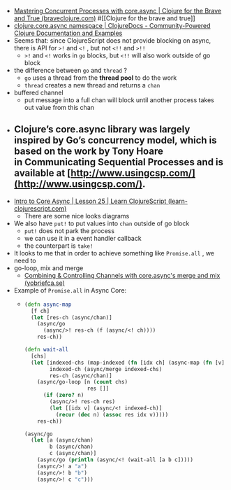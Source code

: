 - [Mastering Concurrent Processes with core.async | Clojure for the Brave and True (braveclojure.com)](https://www.braveclojure.com/core-async/) #[[Clojure for the brave and true]]
- [clojure.core.async namespace | ClojureDocs - Community-Powered Clojure Documentation and Examples](https://clojuredocs.org/clojure.core.async)
- Seems that: since ClojureScript does not provide blocking on async, there is API for  `>!`  and  `<!` , but not  `<!!`  and  `>!!`
	- `>!`  and  `<!`  works in  `go`  blocks, but  `<!!`  will also work outside of go block
- the difference between  `go`  and  `thread` ?
	- `go`  uses a thread from the **thread pool** to do the work
	- `thread`  creates a new thread and returns a  `chan`
- buffered channel
	- put message into a full chan will block until another process takes out value from this chan
- Clojure’s core.async library was largely inspired by Go’s concurrency model, which is based on the work by Tony Hoare in Communicating Sequential Processes and is available at [http://www.usingcsp.com/](http://www.usingcsp.com/).
	-
- [Intro to Core Async | Lesson 25 | Learn ClojureScript (learn-clojurescript.com)](https://www.learn-clojurescript.com/section-4/lesson-25-intro-to-core-async/)
	- There are some nice looks diagrams
- We also have  `put!`  to put values into  `chan`  outside of go block
	- `put!`  does not park the process
	- we can use it in a event handler callback
	- the counterpart is  `take!`
- It looks to me that in order to achieve something like  `Promise.all` , we need to
- go-loop, mix and merge
	- [Combining & Controlling Channels with core.async's merge and mix (yobriefca.se)](https://yobriefca.se/blog/2014/06/01/combining-and-controlling-channels-with-core-dot-asyncs-merge-and-mix/)
- Example of `Promise.all` in Async Core:
	- ```clojure
	  (defn async-map
	    [f ch]
	    (let [res-ch (async/chan)]
	      (async/go
	        (async/>! res-ch (f (async/<! ch))))
	      res-ch))
	  
	  (defn wait-all
	    [chs]
	    (let [indexed-chs (map-indexed (fn [idx ch] (async-map (fn [v] [idx v]) ch)) chs)
	          indexed-ch (async/merge indexed-chs)
	          res-ch (async/chan)]
	      (async/go-loop [n (count chs)
	                      res []]
	        (if (zero? n)
	          (async/>! res-ch res)
	          (let [[idx v] (async/<! indexed-ch)]
	            (recur (dec n) (assoc res idx v)))))
	      res-ch))
	  
	  (async/go
	    (let [a (async/chan)
	          b (async/chan)
	          c (async/chan)]
	      (async/go (println (async/<! (wait-all [a b c]))))
	      (async/>! a "a")
	      (async/>! b "b")
	      (async/>! c "c")))
	  
	  ```